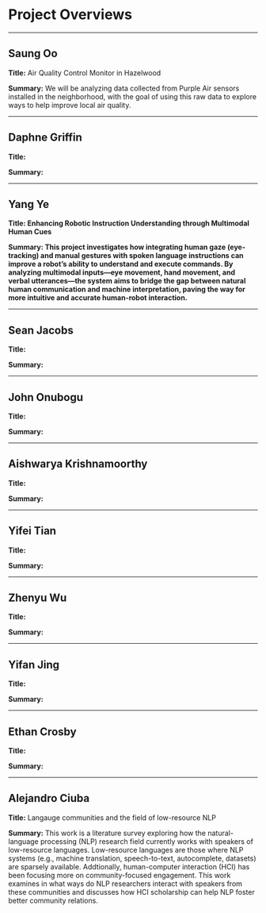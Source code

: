 # Project Overviews
***

## Saung Oo

**Title:** Air Quality Control Monitor in Hazelwood

**Summary:** We will be analyzing data collected from Purple Air sensors installed in the neighborhood, with the goal of using this raw data to explore ways to help improve local air quality.

***

## Daphne Griffin

**Title:**

**Summary:**

***

## Yang Ye

**Title: Enhancing Robotic Instruction Understanding through Multimodal Human Cues**

**Summary: This project investigates how integrating human gaze (eye-tracking) and manual gestures with spoken language instructions can improve a robot’s ability to understand and execute commands. By analyzing multimodal inputs—eye movement, hand movement, and verbal utterances—the system aims to bridge the gap between natural human communication and machine interpretation, paving the way for more intuitive and accurate human-robot interaction.**

***

## Sean Jacobs

**Title:**

**Summary:**

***

## John Onubogu

**Title:**

**Summary:**

***

## Aishwarya Krishnamoorthy

**Title:**

**Summary:**

***

## Yifei Tian

**Title:**

**Summary:**

***

## Zhenyu Wu

**Title:**

**Summary:**

***

## Yifan Jing

**Title:**

**Summary:**

***

## Ethan Crosby

**Title:**

**Summary:**

***

## Alejandro Ciuba

**Title:** Langauge communities and the field of low-resource NLP

**Summary:** This work is a literature survey exploring how the natural-language processing (NLP) research field currently works with speakers of low-resource languages. Low-resource languages are those where NLP systems (e.g., machine translation, speech-to-text, autocomplete, datasets) are sparsely available. Addtionally, human-computer interaction (HCI) has been focusing more on community-focused engagement. This work examines in what ways do NLP researchers interact with speakers from these communities and discusses how HCI scholarship can help NLP foster better community relations.
